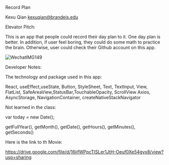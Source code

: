  Record Plan
 
 Kexu Qian   kexuqian@brandeis.edu
 
 Elevator Pitch:

This is an app that people could record their day plan to it. One day plan is better. In addition, if user feel boring, they could do some math to practice
the brain. Otherwise, user could check their Github account on this app.


![WechatIMG149](https://user-images.githubusercontent.com/89802650/143724833-eab32c79-b5ab-4522-b848-882c9c095f6a.png)

Developer Notes:

The technology and package used in this app: 

React, useEffect,useState, Button, StyleSheet, Text, TextInput, View, FlatList, SafeAreaView,StatusBar,TouchableOpacity, ScrollView
Axios, AsyncStorage, NavigationContainer, createNativeStackNavigator

Not learned in the class:

var today = new Date();

getFullYear(), getMonth(), getDate(), getHours(), getMinutes(), getSeconds()



Here is the link to th Movie:

https://drive.google.com/file/d/16ijfWPpcTISLer1JtH-Oeuf0Xe54gyx8/view?usp=sharing

